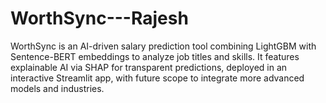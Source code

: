 # WorthSync---Rajesh
WorthSync is an AI-driven salary prediction tool combining LightGBM with Sentence-BERT embeddings to analyze job titles and skills. It features explainable AI via SHAP for transparent predictions, deployed in an interactive Streamlit app, with future scope to integrate more advanced models and industries.
